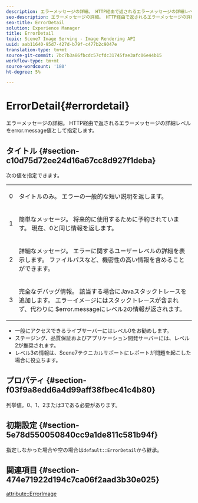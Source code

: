 ```yaml
---
description: エラーメッセージの詳細。 HTTP経由で返されるエラーメッセージの詳細レベルをerror.message値として指定します。
seo-description: エラーメッセージの詳細。 HTTP経由で返されるエラーメッセージの詳細レベルをerror.message値として指定します。
seo-title: ErrorDetail
solution: Experience Manager
title: ErrorDetail
topic: Scene7 Image Serving - Image Rendering API
uuid: aab11640-95d7-427d-b79f-c477b2c9047e
translation-type: tm+mt
source-git-commit: 7bc7b3a86fbcdc57cfdc31745fae3afc06e44b15
workflow-type: tm+mt
source-wordcount: '180'
ht-degree: 5%

---
```



# ErrorDetail{#errordetail}

エラーメッセージの詳細。 HTTP経由で返されるエラーメッセージの詳細レベルをerror.message値として指定します。

## タイトル {#section-c10d75d72ee24d16a67cc8d927f1deba}

次の値を指定できます。

<table id="simpletable_7904444FF9F14D678F05094CA9E45664"> 
 <tr class="strow"> 
  <td class="stentry"> <p>0 </p></td> 
  <td class="stentry"> <p>タイトルのみ。 エラーの一般的な短い説明を返します。 </p></td> 
 </tr> 
 <tr class="strow"> 
  <td class="stentry"> <p>1 </p></td> 
  <td class="stentry"> <p>簡単なメッセージ。 将来的に使用するために予約されています。 現在、0と同じ情報を返します。 </p></td> 
 </tr> 
 <tr class="strow"> 
  <td class="stentry"> <p>2 </p></td> 
  <td class="stentry"> <p>詳細なメッセージ。 エラーに関するユーザーレベルの詳細を表示します。 ファイルパスなど、機密性の高い情報を含めることができます。 </p></td> 
 </tr> 
 <tr class="strow"> 
  <td class="stentry"> <p>3 </p></td> 
  <td class="stentry"> <p>完全なデバッグ情報。 該当する場合にJavaスタックトレースを追加します。 エラーイメージにはスタックトレースが含まれず、代わりに<span class="codeph"> $error.message</span>にレベル2の情報が返されます。 </p></td> 
 </tr> 
</table>

* 一般にアクセスできるライブサーバーにはレベル0をお勧めします。
* ステージング、品質保証およびアプリケーション開発サーバーには、レベル2が推奨されます。
* レベル3の情報は、Scene7テクニカルサポートにレポートが問題を起こした場合に役立ちます。

## プロパティ {#section-f03f9a8edd6a4d99aff38fbec41c4b80}

列挙値。0、1、2または3である必要があります。

## 初期設定 {#section-5e78d550050840cc9a1de811c581b94f}

指定しなかった場合や空の場合は`default::ErrorDetail`から継承。

## 関連項目 {#section-474e71922d194c7ca06f2aad3b30e025}

[attribute::ErrorImage](../../../../../ir-api/material-cat/image-rendering-api-ref/c-ir-material-catalog/c-ir-attributes-reference/r-ir-errorimage.md#reference-b58bdaba96074c52802ca8dc54bfe2f0)
